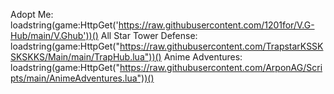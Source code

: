 Adopt Me:
loadstring(game:HttpGet('https://raw.githubusercontent.com/1201for/V.G-Hub/main/V.Ghub'))()
All Star Tower Defense:
loadstring(game:HttpGet("https://raw.githubusercontent.com/TrapstarKSSKSKSKKS/Main/main/TrapHub.lua"))()
Anime Adventures:
loadstring(game:HttpGet("https://raw.githubusercontent.com/ArponAG/Scripts/main/AnimeAdventures.lua"))()











